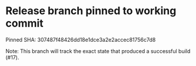 # Release branch pinned to working commit

Pinned SHA: 307487f48426dd18e1dce3a2e2accec81756c7d8

Note: This branch will track the exact state that produced a successful build (#17).